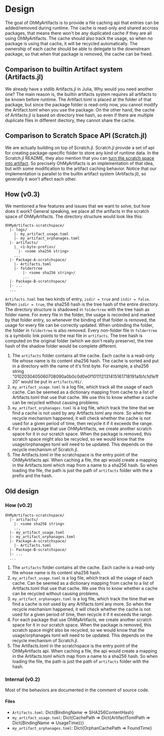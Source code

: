 # Design

The goal of OhMyArtifacts is to provide a file caching api that entries can be added/removed during runtime.
 The cache is read-only and shared accross packages, that means there won't be any duplicated cache if
 they are all using OhMyArtifacts. The cache should also track the usage, so when no package is using that
 cache, it will be recycled automatically. The ownership of each cache should be able to delegate to the
 downstream package, so that when that package is removed, the cache can be freed.


## Comparison to builtin Artifact system (Artifacts.jl)

We already have a stdlib Artifacts.jl in Julia, Why would you need another one? The main reason is,
 the builtin artifacts system requires all artifacts to be known before runtime. The Artifact.toml is placed
 at the folder of that package, but since the package folder is read-only now, you cannot modify the
 Artifact.toml when you use the package. On the other hand, the cache of Artifacts.jl is based on directory
 tree hash, so even if there are multiple duplicate files in different diectory, they cannot share the cache.

## Comparison to Scratch Space API (Scratch.jl)

We are actually building on top of Scratch.jl. Scratch.jl provide a set of api for creating package-specific
 folder to store any kind of runtime data. In the Scratch.jl README, they also mention that you can
 [turn the scratch space into artifact](https://github.com/JuliaPackaging/Scratch.jl#can-i-use-a-scratch-space-as-a-temporary-workspace-then-turn-it-into-an-artifact). So precisely OhMyArtifacts is an implementation of that idea,
 but with some modification to the artifact caching behavior. Notice that our implementation is parallel to
 the builtin artifact system (Artifacts.jl), so generally it won't affect each other.

## How (v0.3)

We mentioned a few features and issues that we want to solve, but how does it work? General speaking,
 we place all the artifacts in the scratch space of OhMyArtifacts. The directory
 structure would look like this:

```
OhMyArtifacts-scratchspace/
  |- logs/
    |- my_artifact_usage.toml
    |- my_artifact_orphanages.toml
  |- artifacts/
	|_ <1-byte-prefix>/
	  |- <some sha256 string>
	...
  |- Package-A-scratchspace/
	|- Artifacts.toml
	|- foldertree
		|- <some sha256 string>/
		...
  |- Package-B-scratchspace/
  |- ...
  ...
```

`Artifacts.toml` has two kinds of entry, `isdir = true` and `isdir = false`. When `isdir = true`, the sha256 hash
 is the tree hash of the entire directory. The directory structure is shadowed in `foldertree` with the 
 tree hash as folder name. For every file in the folder, the usage is recorded and marked by that folder entry,
 so whenever the binding of that folder is removed, the usage for every file can be correctly updated. When
 unbinding the folder, the folder in `foldertree` is also removed. Every non-folder file in `foldertree` is a
 symbolic link points to the real file in `artifacts`. The tree hash is computed on the original folder
 (which we don't really preserve), the tree hash of the shadow folder would be complete different.
 

1. The `artifacts` folder contains all the cache. Each cache is a read-only file whose name is its
 content sha256 hash. The cache is sorted and put in a directory with the name of it's first byte.
 For example, a sha256 string "0102030405060708090a0b0c0d0e0f101112131415161718191a1b1c1d1e1f20"
 would be put in `artifacts/01/`.
2. `my_artifact_usage.toml` is a log file, which track all the usage of each cache. Can be seemed as
 a dictionary mapping from cache to a list of Artifacts.toml that use that cache. We use this to know
 whether a cache can be recycled without causing problems.
3. `my_artifact_orphanages.toml` is a log file, which track the time that we find a cache is not used
 by any Artifacts.toml any more. So when the recycle mechanism happened, it will check whether the cache
 is not used for a given period of time, then recycle it if it exceeds the range.
4. For each package that use OhMyArtifacts, we create another scratch space for it in our scratch space.
 When the package is removed, this scratch space might also be recycled, so we would know that the
 usage/orphanages toml will need to be updated. This depends on the recycle mechanism of Scratch.jl.
5. The Artifacts.toml in the scratchspace is the entry point of the OhMyArtifacts api. When caching
 a file, the api would create a mapping in the Artifacts.toml which map from a name to a sha256 hash.
 So when loading the file, the path is just the path of `artifacts` folder with the a prefix and the hash.


## Old design
### How (v0.2)

```
OhMyArtifacts-scratchspace/
  |- artifacts/
	|- <some sha256 string>
	...
  |- my_artifact_usage.toml
  |- my_artifact_orphanages.toml
  |- Package-A-scratchspace/
	|- Artifacts.toml
  |- Package-B-scratchspace/
  |- ...
  ...
```

1. The `artifacts` folder contains all the cache. Each cache is a read-only file whose name is its
 content sha256 hash.
2. `my_artifact_usage.toml` is a log file, which track all the usage of each cache. Can be seemed as
 a dictionary mapping from cache to a list of Artifacts.toml that use that cache. We use this to know
 whether a cache can be recycled without causing problems.
3. `my_artifact_orphanages.toml` is a log file, which track the time that we find a cache is not used
 by any Artifacts.toml any more. So when the recycle mechanism happened, it will check whether the cache
 is not used for a given period of time, then recycle it if it exceeds the range.
4. For each package that use OhMyArtifacts, we create another scratch space for it in our scratch space.
 When the package is removed, this scratch space might also be recycled, so we would know that the
 usage/orphanages toml will need to be updated. This depends on the recycle mechanism of Scratch.jl.
5. The Artifacts.toml in the scratchspace is the entry point of the OhMyArtifacts api. When caching
 a file, the api would create a mapping in the Artifacts.toml which map from a name to a sha256 hash.
 So when loading the file, the path is just the path of `artifacts` folder with the hash.


### Internal (v0.2)

Most of the behaviors are documented in the comment of source code.

#### Files

+ `Artifacts.toml`: Dict{BindingName => SHA256ContentHash}
+ `my_artifact_usage.toml`: Dict{CachePath => Dict{ArtifactTomlPath => Dict{BindingName => UsageTime}}}
+ `my_artifact_orphanages.toml`: Dict{OrphanCachePath => FoundTime}
